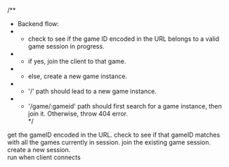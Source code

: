 /\*\*

- Backend flow:
- - check to see if the game ID encoded in the URL belongs to a valid game session in progress.
- - if yes, join the client to that game.
- - else, create a new game instance.
- - '/' path should lead to a new game instance.
- - '/game/:gameid' path should first search for a game instance, then join it. Otherwise, throw 404 error.  
    \*/

get the gameID encoded in the URL.
check to see if that gameID matches with all the games currently in session.
join the existing game session.
create a new session.  
run when client connects
